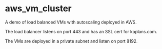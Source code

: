 # aws_vm_cluster

A demo of load balanced VMs with autoscaling deployed in AWS.

The load balancer listens on port 443 and has an SSL cert for kaplans.com.

The VMs are deployed in a private subnet and listen on port 8192.
